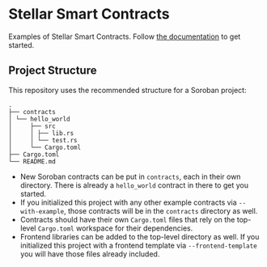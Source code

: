 # Stellar Smart Contracts

Examples of Stellar Smart Contracts. Follow [the documentation](https://developers.stellar.org/docs/build/smart-contracts) to get started.

## Project Structure

This repository uses the recommended structure for a Soroban project:
```text
.
├── contracts
│ └── hello_world
│     ├── src
│     │ ├── lib.rs
│     │ └── test.rs
│     └── Cargo.toml
├── Cargo.toml
└── README.md
```

- New Soroban contracts can be put in `contracts`, each in their own directory. There is already a `hello_world` contract in there to get you started.
- If you initialized this project with any other example contracts via `--with-example`, those contracts will be in the `contracts` directory as well.
- Contracts should have their own `Cargo.toml` files that rely on the top-level `Cargo.toml` workspace for their dependencies.
- Frontend libraries can be added to the top-level directory as well. If you initialized this project with a frontend template via `--frontend-template` you will have those files already included.
